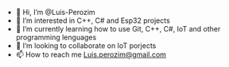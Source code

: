 - 👋 Hi, I’m @Luis-Perozim
- 👀 I’m interested in C++, C# and Esp32 projects 
- 🌱 I’m currently learning how to use Git, C++, C#, IoT and other programming lenguages 
- 💞️ I’m looking to collaborate on IoT porjects
- 📫 How to reach me Luis.perozim@gmail.com

<!---
Luis-Perozim/Luis-Perozim is a ✨ special ✨ repository because its `README.md` (this file) appears on your GitHub profile.
You can click the Preview link to take a look at your changes.
--->
